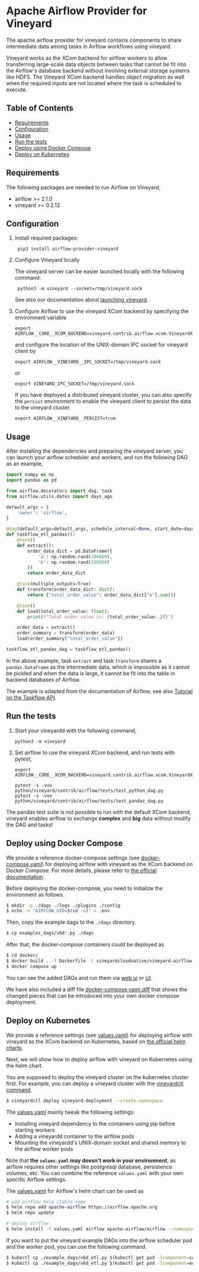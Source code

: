 Apache Airflow Provider for Vineyard
====================================

The apache airflow provider for vineyard contains components to share intermediate
data among tasks in Airflow workflows using vineyard.

Vineyard works as the *XCom* backend for airflow workers to allow transferring
large-scale data objects between tasks that cannot be fit into the Airflow's
database backend without involving external storage systems like HDFS. The
Vineyard XCom backend handles object migration as well when the required inputs
are not located where the task is scheduled to execute.

Table of Contents
-----------------

- [Requirements](#requirements)
- [Configuration](#configuration)
- [Usage](#usage)
- [Run the tests](#run-tests)
- [Deploy using Docker Compose](#deploy-using-docker-compose)
- [Deploy on Kubernetes](#deploy-on-kubernetes)

Requirements <a name="requirements"/>
------------

The following packages are needed to run Airflow on Vineyard,

- airflow >= 2.1.0
- vineyard >= 0.2.12

Configuration <a name="configuration"/>
-------------

1. Install required packages:

        pip3 install airflow-provider-vineyard

2. Configure Vineyard locally

    The vineyard server can be easier launched locally with the following command:

        python3 -m vineyard --socket=/tmp/vineyard.sock

    See also our documentation about [launching vineyard][1].

3. Configure Airflow to use the vineyard XCom backend by specifying the environment
   variable

       export AIRFLOW__CORE__XCOM_BACKEND=vineyard.contrib.airflow.xcom.VineyardXCom

   and configure the location of the UNIX-domain IPC socket for vineyard client by

       export AIRFLOW__VINEYARD__IPC_SOCKET=/tmp/vineyard.sock

   or

       export VINEYARD_IPC_SOCKET=/tmp/vineyard.sock
    
   If you have deployed a distributed vineyard cluster, you can also specify the `persist` environment to enable the vineyard client to persist the data to the vineyard cluster.

       export AIRFLOW__VINEYARD__PERSIST=true

Usage <a name="usage"/>
-----

After installing the dependencies and preparing the vineyard server, you can
launch your airflow scheduler and workers, and run the following DAG as an example,

```python
import numpy as np
import pandas as pd

from airflow.decorators import dag, task
from airflow.utils.dates import days_ago

default_args = {
    'owner': 'airflow',
}

@dag(default_args=default_args, schedule_interval=None, start_date=days_ago(2), tags=['example'])
def taskflow_etl_pandas():
    @task()
    def extract():
        order_data_dict = pd.DataFrame({
            'a': np.random.rand(100000),
            'b': np.random.rand(100000)
        })
        return order_data_dict

    @task(multiple_outputs=True)
    def transform(order_data_dict: dict):
        return {"total_order_value": order_data_dict["a"].sum()}

    @task()
    def load(total_order_value: float):
        print(f"Total order value is: {total_order_value:.2f}")

    order_data = extract()
    order_summary = transform(order_data)
    load(order_summary["total_order_value"])

taskflow_etl_pandas_dag = taskflow_etl_pandas()
```

In the above example, task `extract` and task `transform` shares a
`pandas.DataFrame` as the intermediate data, which is impossible as
it cannot be pickled and when the data is large, it cannot be fit into the
table in backend databases of Airflow.

The example is adapted from the documentation of Airflow, see also
[Tutorial on the Taskflow API][2].

Run the tests <a name="run-tests"/>
-------------

1. Start your vineyardd with the following command,

       python3 -m vineyard

2. Set airflow to use the vineyard XCom backend, and run tests with pytest,

       export AIRFLOW__CORE__XCOM_BACKEND=vineyard.contrib.airflow.xcom.VineyardXCom

       pytest -s -vvv python/vineyard/contrib/airflow/tests/test_python_dag.py
       pytest -s -vvv python/vineyard/contrib/airflow/tests/test_pandas_dag.py


The pandas test suite is not possible to run with the default XCom backend, vineyard
enables airflow to exchange **complex** and **big** data without modify the DAG and tasks!

Deploy using Docker Compose <a name="deploy-using-docker-compose"/>
---------------------------

We provide a reference docker-compose settings (see [docker-compose.yaml](./docker/docker-compose.yaml))
for deploying airflow with vineyard as the XCom backend on Docker Compose. For more details, please refer to [the official documentation](https://airflow.apache.org/docs/apache-airflow/stable/howto/docker-compose/index.html).

Before deploying the docker-compose, you need to initialize the environment as follows.

```bash
$ mkdir -p ./dags ./logs ./plugins ./config
$ echo -e "AIRFLOW_UID=$(id -u)" > .env
```

Then, copy the example dags to the `./dags` directory.

```bash
$ cp examples_dags/v6d*.py ./dags
```

After that, the docker-compose containers could be deployed as

```bash
$ cd docker/
$ docker build . -f Dockerfile -t vineyardcloudnative/vineyard-airflow:2.6.3
$ docker compose up
```

You can see the added DAGs and run them via [web ui](https://airflow.apache.org/docs/apache-airflow/stable/ui.html) or [cli](https://airflow.apache.org/docs/apache-airflow/stable/howto/usage-cli.html).

We have also included a diff file [docker-compose.yaml.diff](./docker/docker-compose.yaml.diff) that shows
the changed pieces that can be introduced into your own docker compose deployment.

Deploy on Kubernetes <a name="deploy-on-kubernetes"/>
--------------------

We provide a reference settings (see [values.yaml](./values.yaml)) for deploying
airflow with vineyard as the XCom backend on Kubernetes, based on [the official helm charts][3].

Next, we will show how to deploy airflow with vineyard on Kubernetes using the helm chart.

You are supposed to deploy the vineyard cluster on the
kubernetes cluster first. For example, you can deploy a vineyard cluster with the [vineyardctl command](https://github.com/v6d-io/v6d/tree/main/k8s/cmd#vineyardctl).

```bash
$ vineyardctl deploy vineyard-deployment --create-namespace
```

The [values.yaml](./values.yaml) mainly tweak the following settings:

- Installing vineyard dependency to the containers using pip before starting workers
- Adding a vineyardd container to the airflow pods
- Mounting the vineyardd's UNIX-domain socket and shared memory to the airflow worker pods

Note that **the `values.yaml` may doesn't work in your environment**, as airflow requires
other settings like postgresql database, persistence volumes, etc. You can combine
the reference `values.yaml` with your own specific Airflow settings.

The [values.yaml](./values.yaml) for Airflow's helm chart can be used as

```bash
# add airflow helm stable repo
$ helm repo add apache-airflow https://airflow.apache.org
$ helm repo update

# deploy airflow
$ helm install -f values.yaml airflow apache-airflow/airflow --namespace airflow --create-namespace
```

If you want to put the vineyard example DAGs into the airflow scheduler pod and the worker pod, you can use the following command.

```bash
$ kubectl cp ./example_dags/v6d_etl.py $(kubectl get pod -lcomponent=scheduler -n airflow -o jsonpath='{.items[0].metadata.name}'):/opt/airflow/dags -c scheduler -n airflow
$ kubectl cp ./example_dags/v6d_etl.py $(kubectl get pod -lcomponent=worker -n airflow -o jsonpath='{.items[0].metadata.name}'):/opt/airflow/dags -c worker -n airflow

```

[1]: https://v6d.io/notes/getting-started.html#starting-vineyard-server
[2]: https://airflow.apache.org/docs/apache-airflow/stable/tutorial_taskflow_api.html
[3]: https://github.com/apache/airflow/tree/main/chart

